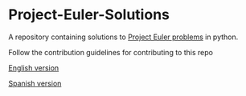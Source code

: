 # Project-Euler-Solutions
A repository containing solutions to [Project Euler problems](https://projecteuler.net/archives) in python.

Follow the contribution guidelines for contributing to this repo

[English version](https://github.com/volt9801/Project-Euler-Solutions/blob/master/CONTRIBUTE.md)

[Spanish version](https://github.com/volt9801/Project-Euler-Solutions/blob/master/CONTRIBUTE.es.md)
